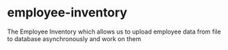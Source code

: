 # employee-inventory
The Employee Inventory which allows us to upload employee data from file to database asynchronously and work on them
